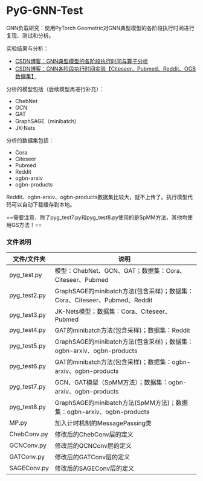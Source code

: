 # PyG-GNN-Test
GNN负载研究：使用PyTorch Geometric对GNN典型模型的各阶段执行时间进行复现、测试和分析。

实验结果与分析：

+ [CSDN博客：GNN典型模型的各阶段执行时间与算子分析](https://blog.csdn.net/weixin_41650348/article/details/113090317)
+ [CSDN博客：GNN各阶段执行时间实验【Citeseer、Pubmed、Reddit、OGB数据集】](https://blog.csdn.net/weixin_41650348/article/details/113709290)

分析的模型包括（后续模型再进行补充）：

+ ChebNet
+ GCN
+ GAT
+ GraphSAGE（minibatch）
+ JK-Nets

分析的数据集包括：

+ Cora
+ Citeseer
+ Pubmed
+ Reddit
+ ogbn-arxiv
+ ogbn-products

Reddit、ogbn-arxiv、ogbn-products数据集比较大，就不上传了。执行模型代码可以自动下载缓存到本地。

==需要注意，除了pyg_test7.py和pyg_test8.py使用的是SpMM方法，其他均使用GS方法！==

### 文件说明

| 文件/文件夹  | 说明                                 |
| ----------- | ------------------------------------ |
| pyg_test.py  | 模型：ChebNet、GCN、GAT；数据集：Cora、Citeseer、Pubmed    |
| pyg_test2.py | GraphSAGE的minibatch方法(包含采样)；数据集：Cora、Citeseer、Pubmed、Reddit |
| pyg_test3.py | JK-Nets模型；数据集：Cora、Citeseer、Pubmed               |
|     pyg_test4.py   | GAT的minibatch方法(包含采样)；数据集：Reddit |
| pyg_test5.py | GraphSAGE的minibatch方法(包含采样)；数据集：ogbn-arxiv、ogbn-products |
| pyg_test6.py | GAT的minibatch方法(包含采样)；数据集：ogbn-arxiv、ogbn-products |
| pyg_test7.py | GCN、GAT模型（SpMM方法）；数据集：ogbn-arxiv、ogbn-products |
| pyg_test8.py | GraphSAGE的minibatch方法(SpMM方法)；数据集：ogbn-arxiv、ogbn-products |
| MP.py        | 加入计时机制的MessagePassing类       |
| ChebConv.py  | 修改后的ChebConv层的定义             |
| GCNConv.py   | 修改后的GCNConv层的定义              |
| GATConv.py   | 修改后的GATConv层的定义              |
| SAGEConv.py  | 修改后的SAGEConv层的定义             |